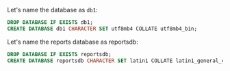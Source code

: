 Let's name the database as `db1`:

```sql
DROP DATABASE IF EXISTS db1;
CREATE DATABASE db1 CHARACTER SET utf8mb4 COLLATE utf8mb4_bin;
```

Let's name the reports database as reportsdb:

```sql
DROP DATABASE IF EXISTS reportsdb;
CREATE DATABASE reportsdb CHARACTER SET latin1 COLLATE latin1_general_cs; 
```
